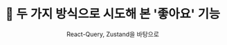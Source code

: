 <div align='center'>
  <h1>🐼 두 가지 방식으로 시도해 본 '좋아요' 기능</h1>  
  <div>React-Query, Zustand을 바탕으로</div>
</div>
